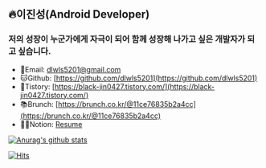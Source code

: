 ## 🔥이진성(Android Developer)

### 저의 성장이 누군가에게 자극이 되어 함께 성장해 나가고 싶은 개발자가 되고 싶습니다.

- 📧Email: dlwls5201@gmail.com
- 🐱Github: [https://github.com/dlwls5201](https://github.com/dlwls5201)
- 📘Tistory: [https://black-jin0427.tistory.com/](https://black-jin0427.tistory.com/)
- 📚Brunch: [https://brunch.co.kr/@11ce76835b2a4cc](https://brunch.co.kr/@11ce76835b2a4cc)
- 🙇‍♂️Notion: [Resume](https://www.notion.so/6d2970c57357436299d5019f3c1a8ee1)

[![Anurag's github stats](https://github-readme-stats.vercel.app/api?username=dlwls5201)](https://github.com/anuraghazra/github-readme-stats)

[![Hits](https://hits.seeyoufarm.com/api/count/incr/badge.svg?url=https%3A%2F%2Fgithub.com%2Fdlwls5201&count_bg=%2379C83D&title_bg=%23555555&icon=&icon_color=%23E7E7E7&title=hits&edge_flat=false)](https://hits.seeyoufarm.com)

<!--
**dlwls5201/dlwls5201** is a ✨ _special_ ✨ repository because its `README.md` (this file) appears on your GitHub profile.

Here are some ideas to get you started:

- 🔭 I’m currently working on ...
- 🌱 I’m currently learning ...
- 👯 I’m looking to collaborate on ...
- 🤔 I’m looking for help with ...
- 💬 Ask me about ...
- 📫 How to reach me: ...
- 😄 Pronouns: ...
- ⚡ Fun fact: ...
-->
